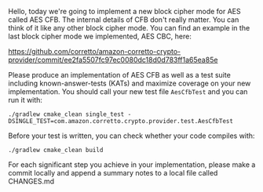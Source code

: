 Hello, today we're going to implement a new block cipher mode for AES called
AES CFB. The internal details of CFB don't really matter. You can think of it
like any other block cipher mode. You can find an example in the last block
cipher mode we implemented, AES CBC, here:

https://github.com/corretto/amazon-corretto-crypto-provider/commit/ee2fa5507fc97ec0080dc18d0d783ff1a65ea85e

Please produce an implementation of AES CFB as well as a test suite including
known-answer-tests (KATs) and maximize coverage on your new implementation. You
should call your new test file `AesCfbTest` and you can run it with:

```
./gradlew cmake_clean single_test -DSINGLE_TEST=com.amazon.corretto.crypto.provider.test.AesCfbTest
```

Before your test is written, you can check whether your code compiles with:

```
./gradlew cmake_clean build
```

For each significant step you achieve in your implementation, please make a
commit locally and append a summary notes to a local file called CHANGES.md
